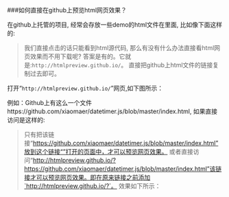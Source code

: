 ###如何直接在github上预览html网页效果？

在github上托管的项目, 经常会存放一些demo的html文件在里面, 比如像下面这样的: 

>我们直接点击的话只能看到html源代码, 那么有没有什么办法直接看html网页效果而不用下载呢? 
>答案是有的。它就是:`http://htmlpreview.github.io/`。 直接把github上html文件的链接复制过去即可。

打开“`http://htmlpreview.github.io/`”网页,如下图所示：

例如：Github上有这么一个文件https://github.com/xiaomaer/datetimer.js/blob/master/index.html, 如果直接访问是这样的:

>只有把该链接“https://github.com/xiaomaer/datetimer.js/blob/master/index.html”放到这个链接“”打开的页面中，才可以预览网页效果。
>或者直接访问“http://htmlpreview.github.io/?https://github.com/xiaomaer/datetimer.js/blob/master/index.html”该链接才可以预览网页效果。即在原来链接之前添加`http://htmlpreview.github.io/?`。
>效果如下所示：
